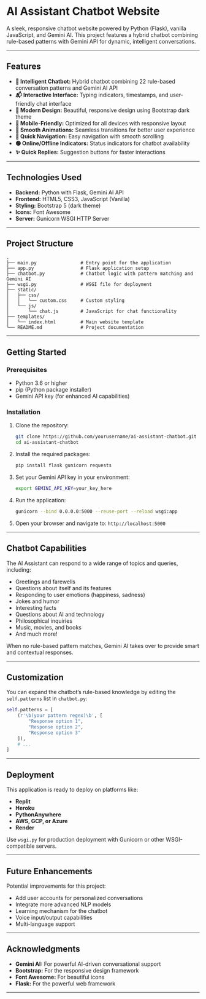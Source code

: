 # AI Assistant Chatbot Website

A sleek, responsive chatbot website powered by Python (Flask), vanilla JavaScript, and Gemini AI. This project features a hybrid chatbot combining rule-based patterns with Gemini API for dynamic, intelligent conversations.

---

## Features

- **🤖 Intelligent Chatbot:** Hybrid chatbot combining 22 rule-based conversation patterns and Gemini AI API
- **📬 Interactive Interface:** Typing indicators, timestamps, and user-friendly chat interface
- **🎨 Modern Design:** Beautiful, responsive design using Bootstrap dark theme
- **📲 Mobile-Friendly:** Optimized for all devices with responsive layout
- **💪 Smooth Animations:** Seamless transitions for better user experience
- **🔗 Quick Navigation:** Easy navigation with smooth scrolling
- **🟢 Online/Offline Indicators:** Status indicators for chatbot availability
- **✨ Quick Replies:** Suggestion buttons for faster interactions

---

## Technologies Used

- **Backend:** Python with Flask, Gemini AI API
- **Frontend:** HTML5, CSS3, JavaScript (Vanilla)
- **Styling:** Bootstrap 5 (dark theme)
- **Icons:** Font Awesome
- **Server:** Gunicorn WSGI HTTP Server

---

## Project Structure

```
.
├── main.py                # Entry point for the application
├── app.py                 # Flask application setup
├── chatbot.py             # Chatbot logic with pattern matching and Gemini AI
├── wsgi.py                # WSGI file for deployment
├── static/
│   ├── css/
│   │   └── custom.css     # Custom styling
│   └── js/
│       └── chat.js        # JavaScript for chat functionality
├── templates/
│   └── index.html         # Main website template
└── README.md              # Project documentation
```

---

## Getting Started

### Prerequisites

- Python 3.6 or higher
- pip (Python package installer)
- Gemini API key (for enhanced AI capabilities)

### Installation

1. Clone the repository:
   ```bash
   git clone https://github.com/yourusername/ai-assistant-chatbot.git
   cd ai-assistant-chatbot
   ```

2. Install the required packages:
   ```bash
   pip install flask gunicorn requests
   ```

3. Set your Gemini API key in your environment:
   ```bash
   export GEMINI_API_KEY=your_key_here
   ```

4. Run the application:
   ```bash
   gunicorn --bind 0.0.0.0:5000 --reuse-port --reload wsgi:app
   ```

5. Open your browser and navigate to: `http://localhost:5000`

---

## Chatbot Capabilities

The AI Assistant can respond to a wide range of topics and queries, including:

- Greetings and farewells
- Questions about itself and its features
- Responding to user emotions (happiness, sadness)
- Jokes and humor
- Interesting facts
- Questions about AI and technology
- Philosophical inquiries
- Music, movies, and books
- And much more!

When no rule-based pattern matches, Gemini AI takes over to provide smart and contextual responses.

---

## Customization

You can expand the chatbot’s rule-based knowledge by editing the `self.patterns` list in `chatbot.py`:

```python
self.patterns = [
    (r'\b(your pattern regex)\b', [
        "Response option 1",
        "Response option 2",
        "Response option 3"
    ]),
    # ...
]
```

---

## Deployment

This application is ready to deploy on platforms like:

- **Replit**
- **Heroku**
- **PythonAnywhere**
- **AWS, GCP, or Azure**
- **Render**

Use `wsgi.py` for production deployment with Gunicorn or other WSGI-compatible servers.

---

## Future Enhancements

Potential improvements for this project:

- Add user accounts for personalized conversations
- Integrate more advanced NLP models
- Learning mechanism for the chatbot
- Voice input/output capabilities
- Multi-language support

---

## Acknowledgments

- **Gemini AI:** For powerful AI-driven conversational support
- **Bootstrap:** For the responsive design framework
- **Font Awesome:** For beautiful icons
- **Flask:** For the powerful web framework

---
